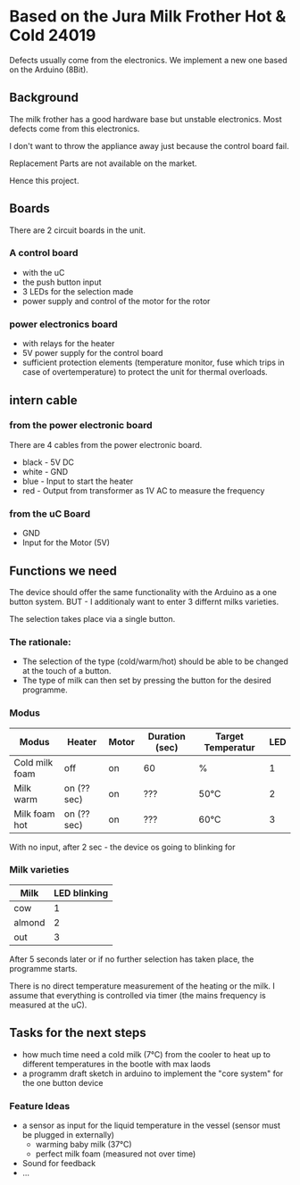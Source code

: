 # Based on the Jura Milk Frother Hot & Cold 24019
Defects usually come from the electronics. We implement a new one based on the Arduino (8Bit).

## Background
The milk frother has a good hardware base but unstable electronics. Most defects come from this electronics.

I don't want to throw the appliance away just because the control board fail. 

Replacement Parts are not available on the market. 

Hence this project.

## Boards
There are 2 circuit boards in the unit. 

### A control board 
- with the uC 
- the push button input 
- 3 LEDs for the selection made
- power supply and control of the motor for the rotor

### power electronics board
- with relays for the heater 
- 5V power supply for the control board
- sufficient protection elements (temperature monitor, fuse which trips in case of overtemperature) to protect the unit for thermal overloads.

## intern cable
### from the power electronic board 
There are 4 cables from the power electronic board.

- black - 5V DC
- white - GND
- blue - Input to start the heater
- red - Output from transformer as 1V AC to measure the frequency

### from the uC Board
- GND
- Input for the Motor (5V)

## Functions we need
The device should offer the same functionality with the Arduino as a one button system.  BUT - I additionaly want to enter 3 differnt milks varieties. 

The selection takes place via a single button.

### The rationale:
- The selection of the type (cold/warm/hot) should be able to be changed at the touch of a button. 
- The type of milk can then set by pressing the button for the desired programme. 


### Modus
| Modus  | Heater | Motor  | Duration (sec) | Target Temperatur | LED |
| ------------- | ------------- | ------------- | ------------- | ------------- | ------------- |
| Cold milk foam  | off  | on  | 60  | % | 1 |
| Milk warm  | on (?? sec)  | on  | ???  | 50°C | 2 |
| Milk foam hot  | on (?? sec)  | on  | ???  | 60°C | 3 |

With no input, after 2 sec - the device os going to blinking for 

### Milk varieties
| Milk  | LED blinking |
| ------------- | ------------- |
| cow | 1 | 
| almond | 2 |
| out | 3 |

After 5 seconds later or if no further selection has taken place, the programme starts.

There is no direct temperature measurement of the heating or the milk. 
I assume that everything is controlled via timer (the mains frequency is measured at the uC).

## Tasks for the next steps
- how much time need a cold milk (7°C) from the cooler to heat up to different temperatures in the bootle with max laods
- a programm draft sketch in arduino to implement the "core system" for the one button device


### Feature Ideas
- a sensor as input for the liquid temperature in the vessel (sensor must be plugged in externally)
  - warming baby milk (37°C)
  - perfect milk foam (measured not over time)
- Sound for feedback
- ...
